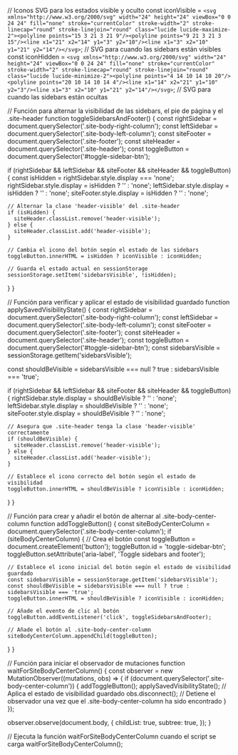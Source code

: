 // Iconos SVG para los estados visible y oculto
const iconVisible = `<svg xmlns="http://www.w3.org/2000/svg" width="24" height="24" viewBox="0 0 24 24" fill="none" stroke="currentColor" stroke-width="2" stroke-linecap="round" stroke-linejoin="round" class="lucide lucide-maximize-2"><polyline points="15 3 21 3 21 9"/><polyline points="9 21 3 21 3 15"/><line x1="21" x2="14" y1="3" y2="10"/><line x1="3" x2="10" y1="21" y2="14"/></svg>`; // SVG para cuando las sidebars están visibles
const iconHidden = `<svg xmlns="http://www.w3.org/2000/svg" width="24" height="24" viewBox="0 0 24 24" fill="none" stroke="currentColor" stroke-width="2" stroke-linecap="round" stroke-linejoin="round" class="lucide lucide-minimize-2"><polyline points="4 14 10 14 10 20"/><polyline points="20 10 14 10 14 4"/><line x1="14" x2="21" y1="10" y2="3"/><line x1="3" x2="10" y1="21" y2="14"/></svg>`; // SVG para cuando las sidebars están ocultas

// Función para alternar la visibilidad de las sidebars, el pie de página y el .site-header
function toggleSidebarsAndFooter() {
  const rightSidebar = document.querySelector('.site-body-right-column');
  const leftSidebar = document.querySelector('.site-body-left-column');
  const siteFooter = document.querySelector('.site-footer');
  const siteHeader = document.querySelector('.site-header');
  const toggleButton = document.querySelector('#toggle-sidebar-btn');

  if (rightSidebar && leftSidebar && siteFooter && siteHeader && toggleButton) {
    const isHidden = rightSidebar.style.display === 'none';
    rightSidebar.style.display = isHidden ? '' : 'none';
    leftSidebar.style.display = isHidden ? '' : 'none';
    siteFooter.style.display = isHidden ? '' : 'none';
    
    // Alternar la clase 'header-visible' del .site-header
    if (isHidden) {
      siteHeader.classList.remove('header-visible');
    } else {
      siteHeader.classList.add('header-visible');
    }

    // Cambia el icono del botón según el estado de las sidebars
    toggleButton.innerHTML = isHidden ? iconVisible : iconHidden;

    // Guarda el estado actual en sessionStorage
    sessionStorage.setItem('sidebarsVisible', !isHidden);
  }
}

// Función para verificar y aplicar el estado de visibilidad guardado
function applySavedVisibilityState() {
  const rightSidebar = document.querySelector('.site-body-right-column');
  const leftSidebar = document.querySelector('.site-body-left-column');
  const siteFooter = document.querySelector('.site-footer');
  const siteHeader = document.querySelector('.site-header');
  const toggleButton = document.querySelector('#toggle-sidebar-btn');
  const sidebarsVisible = sessionStorage.getItem('sidebarsVisible');

  const shouldBeVisible = sidebarsVisible === null ? true : sidebarsVisible === 'true';

  if (rightSidebar && leftSidebar && siteFooter && siteHeader && toggleButton) {
    rightSidebar.style.display = shouldBeVisible ? '' : 'none';
    leftSidebar.style.display = shouldBeVisible ? '' : 'none';
    siteFooter.style.display = shouldBeVisible ? '' : 'none';
    
    // Asegura que .site-header tenga la clase 'header-visible' correctamente
    if (shouldBeVisible) {
      siteHeader.classList.remove('header-visible');
    } else {
      siteHeader.classList.add('header-visible');
    }

    // Establece el icono correcto del botón según el estado de visibilidad
    toggleButton.innerHTML = shouldBeVisible ? iconVisible : iconHidden;
  }
}

// Función para crear y añadir el botón de alternar al .site-body-center-column
function addToggleButton() {
  const siteBodyCenterColumn = document.querySelector('.site-body-center-column');
  if (siteBodyCenterColumn) {
    // Crea el botón
    const toggleButton = document.createElement('button');
    toggleButton.id = 'toggle-sidebar-btn';
    toggleButton.setAttribute('aria-label', 'Toggle sidebars and footer');

    // Establece el icono inicial del botón según el estado de visibilidad guardado
    const sidebarsVisible = sessionStorage.getItem('sidebarsVisible');
    const shouldBeVisible = sidebarsVisible === null ? true : sidebarsVisible === 'true';
    toggleButton.innerHTML = shouldBeVisible ? iconVisible : iconHidden;

    // Añade el evento de clic al botón
    toggleButton.addEventListener('click', toggleSidebarsAndFooter);

    // Añade el botón al .site-body-center-column
    siteBodyCenterColumn.appendChild(toggleButton);
  }
}

// Función para iniciar el observador de mutaciones
function waitForSiteBodyCenterColumn() {
  const observer = new MutationObserver((mutations, obs) => {
    if (document.querySelector('.site-body-center-column')) {
      addToggleButton();
      applySavedVisibilityState(); // Aplica el estado de visibilidad guardado
      obs.disconnect(); // Detiene el observador una vez que el .site-body-center-column ha sido encontrado
    }
  });

  observer.observe(document.body, {
    childList: true,
    subtree: true,
  });
}

// Ejecuta la función waitForSiteBodyCenterColumn cuando el script se carga
waitForSiteBodyCenterColumn();
